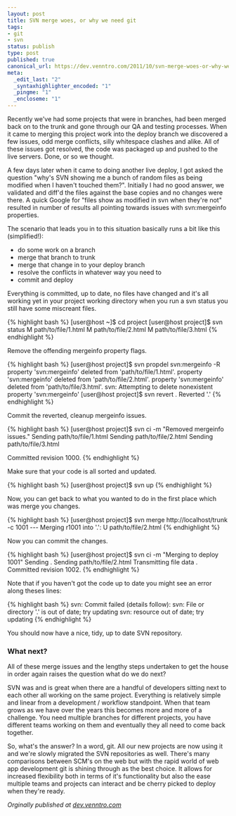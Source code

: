 ```yaml
---
layout: post
title: SVN merge woes, or why we need git
tags:
- git
- svn
status: publish
type: post
published: true
canonical_url: https://dev.venntro.com/2011/10/svn-merge-woes-or-why-we-need-git/
meta:
  _edit_last: "2"
  _syntaxhighlighter_encoded: "1"
  _pingme: "1"
  _encloseme: "1"
---
```

<p>Recently we've had some projects that were in branches, had been merged back on to the trunk and gone through our QA and testing processes. When it came to merging this project work into the deploy branch we discovered a few issues, odd merge conflicts, silly whitespace clashes and alike. All of these issues got resolved, the code was packaged up and pushed to the live servers. Done, or so we thought.</p>

<p>A few days later when it came to doing another live deploy, I got asked the question "why's SVN showing me a bunch of random files as being modified when I haven't touched them?". Initially I had no good answer, we validated and diff'd the files against the base copies and no changes were there. A quick Google for "files show as modified in svn when they're not" resulted in number of results all pointing towards issues with svn:mergeinfo properties.</p>

<p>The scenario that leads you in to this situation basically runs a bit like this (simplified!):</p>

<ul>
	<li>do some work on a branch
	<li>merge that branch to trunk
	<li>merge that change in to your deploy branch
	<li>resolve the conflicts in whatever way you need to
	<li>commit and deploy
</ul>

<p>Everything is committed, up to date, no files have changed and it's all working yet in your project working directory when you run a svn status you still have some miscreant files.</p>

{% highlight bash %}
[user@host ~]$ cd project
[user@host project]$ svn status
 M      path/to/file/1.html
 M      path/to/file/2.html
 M      path/to/file/3.html
{% endhighlight %}

<p>Remove the offending mergeinfo property flags.</p>

{% highlight bash %}
[user@host project]$ svn propdel svn:mergeinfo -R
property 'svn:mergeinfo' deleted from 'path/to/file/1.html'.
property 'svn:mergeinfo' deleted from 'path/to/file/2.html'.
property 'svn:mergeinfo' deleted from 'path/to/file/3.html'.
svn: Attempting to delete nonexistent property 'svn:mergeinfo'
[user@host project]$ svn revert .
Reverted '.'
{% endhighlight %}

<p>Commit the reverted, cleanup mergeinfo issues.</p>

{% highlight bash %}
[user@host project]$ svn ci -m "Removed mergeinfo issues."
Sending        path/to/file/1.html
Sending        path/to/file/2.html
Sending        path/to/file/3.html

Committed revision 1000.
{% endhighlight %}

<p>Make sure that your code is all sorted and updated.</p>

{% highlight bash %}
[user@host project]$ svn up
{% endhighlight %}

<p>Now, you can get back to what you wanted to do in the first place which was merge you changes.</p>

{% highlight bash %}
[user@host project]$ svn merge http://localhost/trunk -c 1001
--- Merging r1001 into '.':
U    path/to/file/2.html
{% endhighlight %}

<p>Now you can commit the changes.</p>

{% highlight bash %}
[user@host project]$ svn ci -m "Merging to deploy 1001"
Sending        .
Sending        path/to/file/2.html
Transmitting file data .
Committed revision 1002.
{% endhighlight %}

<p>Note that if you haven't got the code up to date you might see an error along theses lines:</p>

{% highlight bash %}
svn: Commit failed (details follow):
svn: File or directory '.' is out of date; try updating
svn: resource out of date; try updating
{% endhighlight %}

<p>You should now have a nice, tidy, up to date SVN repository.</p>

<h3>What next?</h3>

<p>All of these merge issues and the lengthy steps undertaken to get the house in order again raises the question what do we do next?</p>

<p>SVN was and is great when there are a handful of developers sitting next to each other all working on the same project. Everything is relatively simple and linear from a development / workflow standpoint. When that team grows as we have over the years this becomes more and more of a challenge. You need multiple branches for different projects, you have different teams working on them and eventually they all need to come back together.</p>

<p>So, what's the answer? In a word, git. All our new projects are now using it and we're slowly migrated the SVN repositories as well. There's many comparisons between SCM's on the web but with the rapid world of web app development git is shining through as the best choice. It allows for increased flexibility both in terms of it's functionality but also the ease multiple teams and projects can interact and be cherry picked to deploy when they're ready.</p>

<em>Orginally published at <a href="{{ page.canonical_url }}">dev.venntro.com</a></em>
